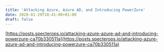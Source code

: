 ```yaml
---
title: 'Attacking Azure, Azure AD, and Introducing PowerZure'
date: 2020-01-29T18:41:00+01:00
draft: false
---
```


[https://posts.specterops.io/attacking-azure-azure-ad-and-introducing-powerzure-ca70b330511a](https://posts.specterops.io/attacking-azure-azure-ad-and-introducing-powerzure-ca70b330511a)